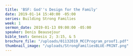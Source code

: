 ```yaml
---
title: 'BSF: God''s Design for the Family'
date: 2019-01-14 15:40:00 -05:00
series: Building Strong Families
week: 1
sermon_date: 2019-01-13 09:00:00 -05:00
speaker: Denis Beausejour
bible_text: Genesis 2; 3:15, & 5
brochure_file: "/uploads/01132019_MCCProgram_proof1.pdf"
thumbnail_image: "/uploads/StrongFamiliesBLUE-PRINT.png"
---
```


